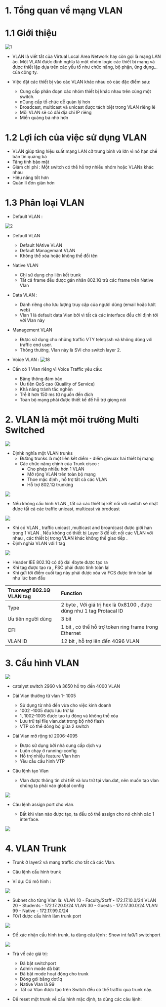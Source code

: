 # 1. Tổng quan về mạng VLAN
# 1.1 Giới thiệu 

![1](https://user-images.githubusercontent.com/87790053/159643559-3f8cacfa-44b5-47bc-9881-f0dec24ba322.png)

 - VLAN là viết tắt của Virtual Local Area Network hay còn gọi là mạng LAN ảo. Một VLAN được định nghĩa là một nhóm logic các thiết bị mạng và được thiết lập dựa trên các yếu tố như chức năng, bộ phận, ứng dụng… của công ty.
 - Việc đặt các thiết bị vào các VLAN khác nhau có các đặc điểm sau:

   + Cung cấp phân đoạn các nhóm thiết bị khác nhau trên cùng một switch.
   + nCung cấp tổ chức dễ quản lý hơn
   + Broadcast, multicast và unicast được tách biệt trong VLAN riêng lẻ
   + Mỗi VLAN sẽ có dải địa chỉ IP riêng
   + Miền quảng bá nhỏ hơn

# 1.2 Lợi ích của việc sử dụng VLAN
+ VLAN giúp tăng hiệu suất mạng LAN cỡ trung bình và lớn vì nó hạn chế bản tin quảng bá 
+ Tăng tính bảo mật 
+ Giảm chi phí : Một switch  có thể hỗ trợ nhiều nhóm hoặc VLANs khác nhau 
+ Hiệu năng tốt hơn 
+ Quán lí đơn giản hơn 

# 1.3 Phân loại VLAN

- Default VLAN : 

![2](https://user-images.githubusercontent.com/87790053/159647810-4bbab836-98fb-4deb-94fe-987166ca7b08.png)
- Default VLAN 
  - Default NAtive VLAN 
  - Default  Managemant VLAN 
  - Không thể xóa hoặc không thể đổi tên 

- Native VLAN 
  - Chỉ sử dụng cho liên kết trunk
  - Tất cả frame đều được gán nhãn 802.1Q trừ các frame trên Native Vlan
- Data VLAN :
  - Dành riêng cho lưu lượng truy cập của người dùng (email hoặc lướt web)
  - Vlan 1 là default data Vlan bởi vì tất cả các interface đều chỉ định tới với Vlan này
- Management VLAN
  - Được sử dụng cho những traffic VTY telet/ssh và không dùng với traffic end user.
  - Thông thường, Vlan này là SVI cho switch layer 2.

- Voice VLAN : 
![18](https://user-images.githubusercontent.com/87790053/159649891-2f4ed910-64e7-4566-9880-6bb538e0e694.png)

- Cần có 1 Vlan riêng vì Voice Traffic yêu cầu:
  - Băng thông đàm bảo
  - Ưu tiên QoS cao (Quaility of Service)
  - Khả năng tránh tắc nghẽn
  - Trễ ít hơn 150 ms từ nguồn đến đích
  - Toàn bộ mạng phải được thiết kế để hỗ trợ giọng nói

# 2. VLAN là một môi trường Multi Switched 

<img src="/VLAN/image_vlan/4.png">

- Địnhk nghĩa một VLAN trunks
  - Đường trunks là một liên kết  điểm - điểm giwuax hai thiết bị  mạng 
  - Các chức năng chính của Trunk cisco :
    - Cho phép nhiều hơn 1 VLAN 
    - Mở rộng VLAN trên toàn bộ mạng 
    - Thoe mặc định , hỗ trợ tất cả các VLAN 
    - Hỗ trợ 802.1Q trunking 

<img src="/VLAN/image_vlan/5.png">

  - Nếu không cấu hình VLAN , tất cả các thiết bị kết nối với switch sẽ nhật được tất cả các traffic unicast, multicast và brodcast

<img src="/VLAN/image_vlan/6.png">

  - Khi có VLAN , traffic unicast ,multicast and broardcast được giới hạn trong 1 VLAN . Nếu không có thiết bị Layer 3 để kết nối các VLAN với nhau , các thiết bị trong VLAN khác không thể giao tiếp .
- Định nghĩa VLAN với 1 tag 

<img src="/VLAN/image_vlan/7.png">

  - Header IEE 802.1Q có độ dài 4byte được tạo ra  
  - Khi tag được tạo ra , FSC phải được tính toàn lại 
  - Khi gửi tới điểm cuối tag này phải được xóa và FCS được tính toàn lại như lúc ban đầu 

| Truonwgf 802.1Q VLAN tag  | Function |
|:---- |:---|
|Type |2 byte , Với giá trị hex là 0x8100 , được dùng như 1 tag  Protacal ID|
| Ưu tiên người dùng  |3 bit|
| CFI |1 bit , có thể hỗ trợ token ring frame trong Ethernet |
| VLAN ID | 12 bit , hỗ trợ lên đến 4096 VLAN |



# 3. Cấu hình VLAN

<img src="/VLAN/image_vlan/9.png">

- catalyst switch 2960 và 3650  hỗ trọ đến 4000 VLAN 
- Dải Vlan thường từ vlan 1- 1005

  - Sử dụng từ nhỏ đến vừa cho việc kinh doanh
  - 1002 -1005 được lưu trữ lại
  - 1, 1002-1005 được tạo tự động và không thể xóa
  - Lưu trữ tại file vlan.dat trong bộ nhớ flash
  - VTP có thể đồng bộ giữa 2 switch
- Dải Vlan mở rộng từ 2006-4095

  - Được sử dụng bởi nhà cung cấp dịch vụ
  - Luôn chạy ở running-config
  - Hỗ trợ nhiều feature Vlan hơn
  - Yêu cầu cấu hình VTP
- Câu lệnh tạo Vlan

  - Vlan được thông tin chi tiết và lưu trữ tại vlan.dat, nên muốn tạo vlan chúng ta phải vào global config

<img src="/VLAN/image_vlan/10.png">

- Câu lệnh assign port cho vlan.

  - Bất khì vlan nào được tạo, ta đều có thể assign cho nó chính xác 1 interface.

<img src="/VLAN/image_vlan/12.png">


# 4. VLAN Trunk

- Trunk ở layer2 và mang traffic cho tất cả các Vlan.

- Câu lệnh cấu hình trunk



- Ví dụ: Có mô hình :

<img src="/VLAN/image_vlan/14.png"> 

  - Subnet cho từng Vlan là: VLAN 10 - Faculty/Staff - 172.17.10.0/24 VLAN 20 - Students - 172.17.20.0/24 VLAN 30 - Guests - 172.17.30.0/24 VLAN 99 - Native - 172.17.99.0/24
  - F0/1 được cấu hình làm trunk port

<img src="/VLAN/image_vlan/15.png"> 

- Để xác nhận cấu hình trunk, ta dùng câu lệnh : Show int fa0/1 switchport 

<img src="/VLAN/image_vlan/16.png"> 

- Trả về các giá trị:

  - Đã bật switchport
  - Admin mode đã bật
  - Đã bật mode hoạt động cho trunk
  - Đóng gói bằng dot1q
  - Native Vlan là 99
  - Tất cả Vlan được tạo trên Switch đều có thể traffic qua trunk này.
- Để reset một trunk về cấu hình mặc định, ta dùng các câu lệnh:
